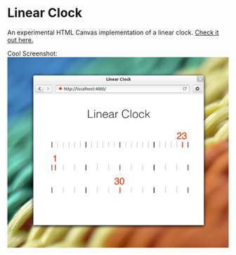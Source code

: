 Linear Clock
============

An experimental HTML Canvas implementation of a linear clock.
[Check it out here.](http://tobiasbernard.com/linear-clock/)

Cool Screenshot:
![Screenshot](img/screenshot.png)
